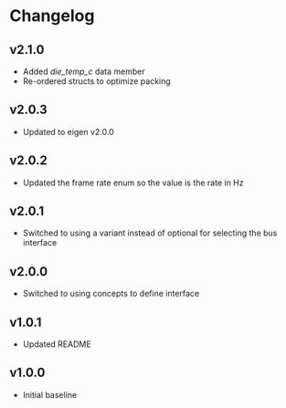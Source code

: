 # Changelog

## v2.1.0
- Added *die_temp_c* data member
- Re-ordered structs to optimize packing

## v2.0.3
- Updated to eigen v2.0.0

## v2.0.2
- Updated the frame rate enum so the value is the rate in Hz

## v2.0.1
- Switched to using a variant instead of optional for selecting the bus interface

## v2.0.0
- Switched to using concepts to define interface

## v1.0.1
- Updated README

## v1.0.0
- Initial baseline
